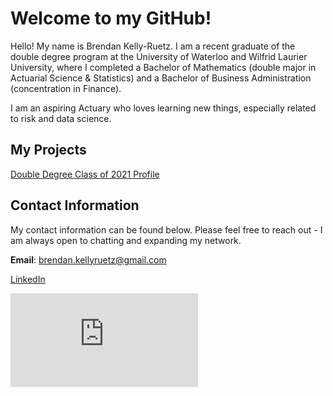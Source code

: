 # Welcome to my GitHub!

Hello! My name is Brendan Kelly-Ruetz. I am a recent graduate of the double degree program at the University of Waterloo and Wilfrid Laurier University, where I completed a Bachelor of Mathematics (double major in Actuarial Science & Statistics) and a Bachelor of Business Administration (concentration in Finance).

I am an aspiring Actuary who loves learning new things, especially related to risk and data science.

## My Projects

[Double Degree Class of 2021 Profile](https://brendankr.github.io/dd-2021-class-profile.pdf)

## Contact Information

My contact information can be found below. Please feel free to reach out - I am always open to chatting and expanding my network.

**Email**: brendan.kellyruetz@gmail.com

[LinkedIn](www.linkedin.com/in/brendankelly-ruetz)





<embed src="https://brendankr.github.io/dd-2021-class-profile.pdf" type="application/pdf" />

